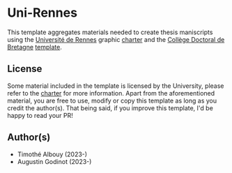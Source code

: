 # Uni-Rennes

This template aggregates materials needed to create thesis maniscripts using the [Université de Rennes](https://www.univ-rennes.fr/) graphic [charter](https://charte.univ-rennes.fr/) and the [Collège Doctoral de Bretagne](https://www.doctorat-bretagne.fr) [template](https://www.doctorat-bretagne.fr/en/thesis-cover-templates). 

## License

Some material included in the template is licensed by the University, please refer to the
[charter](https://charte.univ-rennes.fr/) for more information. Apart from the aforementioned
material, you are free to use, modify or copy this template as long as you credit the author(s).
That being said, if you improve this template, I'd be happy to read your PR!


## Author(s)

- Timothé Albouy (2023-)
- Augustin Godinot (2023-)